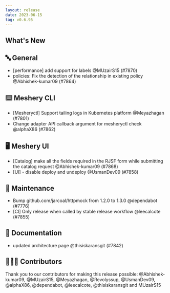 ```yaml
---
layout: release
date: 2023-06-15
tag: v0.6.95
---
```


## What's New
## 🔤 General
- [performance] add support for labels @MUzairS15 (#7870)
- policies: Fix the detection of the relationship in existing policy @Abhishek-kumar09 (#7864)

## ⌨️ Meshery CLI

- [Mesheryctl] Support tailing logs in Kubernetes platform @Meyazhagan (#7801)
- Change adapter API callback argument for mesheryctl check @alphaX86 (#7862)

## 🖥 Meshery UI

- [Catalog] make all the fields required in the RJSF form while submitting the catalog request @Abhishek-kumar09 (#7868)
- [UI] - disable deploy and undeploy @UsmanDev09 (#7858)

## 🧰 Maintenance

- Bump github.com/jarcoal/httpmock from 1.2.0 to 1.3.0 @dependabot (#7776)
- [CI] Only release when called by stable release workflow @leecalcote (#7855)

## 📖 Documentation

- updated architecture page @thisiskaransgit (#7842)

## 👨🏽‍💻 Contributors

Thank you to our contributors for making this release possible:
@Abhishek-kumar09, @MUzairS15, @Meyazhagan, @Revolyssup, @UsmanDev09, @alphaX86, @dependabot, @leecalcote, @thisiskaransgit and MUzairS15
